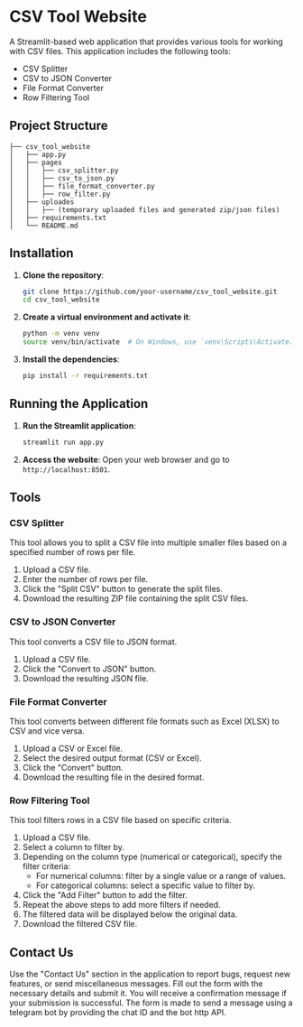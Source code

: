 # CSV Tool Website

A Streamlit-based web application that provides various tools for working with CSV files. This application includes the following tools:
- CSV Splitter
- CSV to JSON Converter
- File Format Converter
- Row Filtering Tool

## Project Structure
    ├── csv_tool_website
    │   ├── app.py
    │   ├── pages
    │   │   ├── csv_splitter.py
    │   │   ├── csv_to_json.py
    │   │   ├── file_format_converter.py
    │   │   ├── row_filter.py
    │   ├── uploades
    │   │   ├── (temporary uploaded files and generated zip/json files)
    │   ├── requirements.txt
    │   └── README.md


## Installation

1. **Clone the repository**:
   ```bash
   git clone https://github.com/your-username/csv_tool_website.git
   cd csv_tool_website
   ```

2. **Create a virtual environment and activate it**:
   ```bash
   python -m venv venv
   source venv/bin/activate  # On Windows, use `venv\Scripts\Activate.ps1` or `venv\Scripts\activate.bat`
   ```

3. **Install the dependencies**:
   ```bash
   pip install -r requirements.txt
   ```

## Running the Application

1. **Run the Streamlit application**:
   ```bash
   streamlit run app.py
   ```

2. **Access the website**:
   Open your web browser and go to `http://localhost:8501`.

## Tools

### CSV Splitter

This tool allows you to split a CSV file into multiple smaller files based on a specified number of rows per file.

1. Upload a CSV file.
2. Enter the number of rows per file.
3. Click the "Split CSV" button to generate the split files.
4. Download the resulting ZIP file containing the split CSV files.

### CSV to JSON Converter

This tool converts a CSV file to JSON format.

1. Upload a CSV file.
2. Click the "Convert to JSON" button.
3. Download the resulting JSON file.

### File Format Converter

This tool converts between different file formats such as Excel (XLSX) to CSV and vice versa.

1. Upload a CSV or Excel file.
2. Select the desired output format (CSV or Excel).
3. Click the "Convert" button.
4. Download the resulting file in the desired format.

### Row Filtering Tool

This tool filters rows in a CSV file based on specific criteria.

1. Upload a CSV file.
2. Select a column to filter by.
3. Depending on the column type (numerical or categorical), specify the filter criteria:
   - For numerical columns: filter by a single value or a range of values.
   - For categorical columns: select a specific value to filter by.
4. Click the "Add Filter" button to add the filter.
5. Repeat the above steps to add more filters if needed.
6. The filtered data will be displayed below the original data.
7. Download the filtered CSV file.

## Contact Us

Use the "Contact Us" section in the application to report bugs, request new features, or send miscellaneous messages. Fill out the form with the necessary details and submit it. You will receive a confirmation message if your submission is successful. The form is made to send a message using a telegram bot by providing the chat ID and the bot http API.
